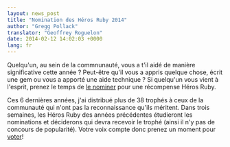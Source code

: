```yaml
---
layout: news_post
title: "Nomination des Héros Ruby 2014"
author: "Gregg Pollack"
translator: "Geoffrey Roguelon"
date: 2014-02-12 14:02:03 +0000
lang: fr
---
```


Quelqu'un, au sein de la commnunauté, vous a t'il aidé de manière significative
cette année ? Peut-être qu'il vous a appris quelque chose, écrit une gem ou vous
a apporté une aide technique ? Si quelqu'un vous vient à l'esprit, prenez le temps
de [le nominer](http://rubyheroes.com/) pour une récompense Héros Ruby.

Ces 6 dernières années, j'ai distribué plus de 38 trophés à ceux de la communauté
qui n'ont pas la reconnaissance qu'ils méritent. Dans trois semaines, les Héros
Ruby des années précédentes étudieront les nominations et déciderons qui devra
recevoir le trophé (ainsi il n'y pas de concours de popularité). Votre voix
compte donc prenez un moment pour [voter](http://rubyheroes.com/)!
